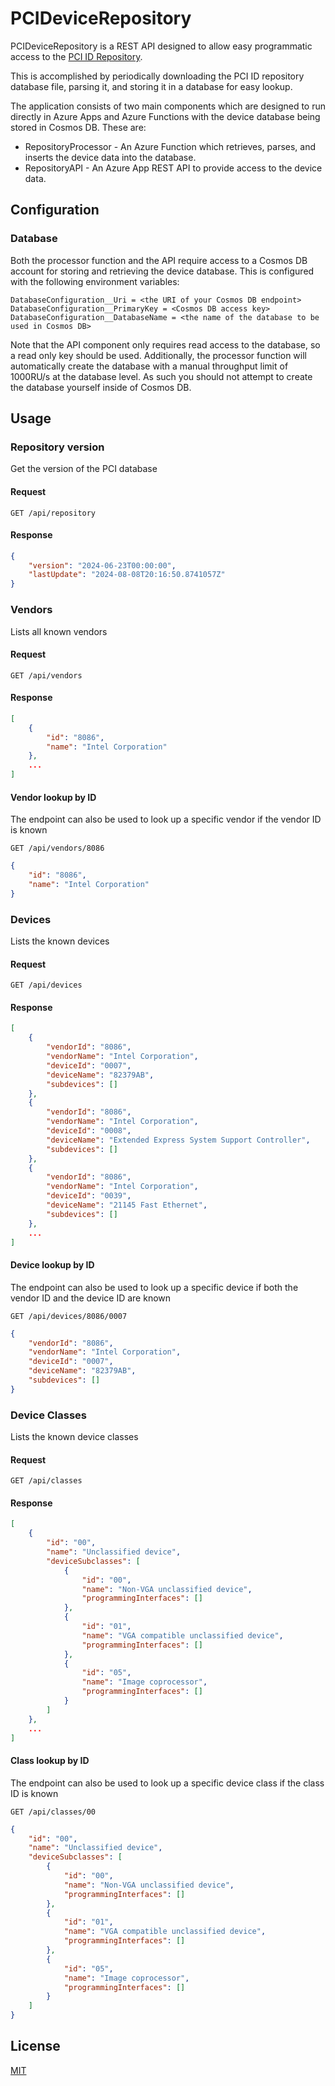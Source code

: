 # PCIDeviceRepository

PCIDeviceRepository is a REST API designed to allow easy programmatic access to the [PCI ID Repository](https://pci-ids.ucw.cz/).

This is accomplished by periodically downloading the PCI ID repository database file, parsing it, and storing it in a database for easy lookup.

The application consists of two main components which are designed to run directly in Azure Apps and Azure Functions with the device database being stored in Cosmos DB. These are: 
* RepositoryProcessor - An Azure Function which retrieves, parses, and inserts the device data into the database.
* RepositoryAPI - An Azure App REST API to provide access to the device data.

## Configuration

### Database

Both the processor function and the API require access to a Cosmos DB account for storing and retrieving the device database. This is configured with the following environment variables:

```
DatabaseConfiguration__Uri = <the URI of your Cosmos DB endpoint>
DatabaseConfiguration__PrimaryKey = <Cosmos DB access key>
DatabaseConfiguration__DatabaseName = <the name of the database to be used in Cosmos DB>
```

Note that the API component only requires read access to the database, so a read only key should be used. Additionally, the processor function will automatically create the database with a manual throughput limit of 1000RU/s at the database level. As such you should not attempt to create the database yourself inside of Cosmos DB.

## Usage

### Repository version

Get the version of the PCI database

#### Request
`GET /api/repository`

#### Response

```json
{
    "version": "2024-06-23T00:00:00",
    "lastUpdate": "2024-08-08T20:16:50.8741057Z"
}
```

### Vendors

Lists all known vendors

#### Request

`GET /api/vendors`

#### Response

```json
[
	{
        "id": "8086",
        "name": "Intel Corporation"
	},
	...
]
```

#### Vendor lookup by ID

The endpoint can also be used to look up a specific vendor if the vendor ID is known

`GET /api/vendors/8086` 

```json
{
    "id": "8086",
    "name": "Intel Corporation"
}
```

### Devices

Lists the known devices

#### Request

`GET /api/devices`

#### Response

```json
[
	{
        "vendorId": "8086",
        "vendorName": "Intel Corporation",
        "deviceId": "0007",
        "deviceName": "82379AB",
        "subdevices": []
    },
    {
        "vendorId": "8086",
        "vendorName": "Intel Corporation",
        "deviceId": "0008",
        "deviceName": "Extended Express System Support Controller",
        "subdevices": []
    },
    {
        "vendorId": "8086",
        "vendorName": "Intel Corporation",
        "deviceId": "0039",
        "deviceName": "21145 Fast Ethernet",
        "subdevices": []
    },
	...
]
```

#### Device lookup by ID
The endpoint can also be used to look up a specific device if both the vendor ID and the device ID are known

`GET /api/devices/8086/0007` 

```json
{
    "vendorId": "8086",
    "vendorName": "Intel Corporation",
    "deviceId": "0007",
    "deviceName": "82379AB",
    "subdevices": []
}
```

### Device Classes

Lists the known device classes

#### Request
`GET /api/classes`

#### Response
```json
[
    {
        "id": "00",
        "name": "Unclassified device",
        "deviceSubclasses": [
            {
                "id": "00",
                "name": "Non-VGA unclassified device",
                "programmingInterfaces": []
            },
            {
                "id": "01",
                "name": "VGA compatible unclassified device",
                "programmingInterfaces": []
            },
            {
                "id": "05",
                "name": "Image coprocessor",
                "programmingInterfaces": []
            }
        ]
    },
	...
]
```

#### Class lookup by ID
The endpoint can also be used to look up a specific device class if the class ID is known

`GET /api/classes/00`

```json
{
    "id": "00",
    "name": "Unclassified device",
    "deviceSubclasses": [
        {
            "id": "00",
            "name": "Non-VGA unclassified device",
            "programmingInterfaces": []
        },
        {
            "id": "01",
            "name": "VGA compatible unclassified device",
            "programmingInterfaces": []
        },
        {
            "id": "05",
            "name": "Image coprocessor",
            "programmingInterfaces": []
        }
    ]
}
```

## License

[MIT](https://choosealicense.com/licenses/mit/)